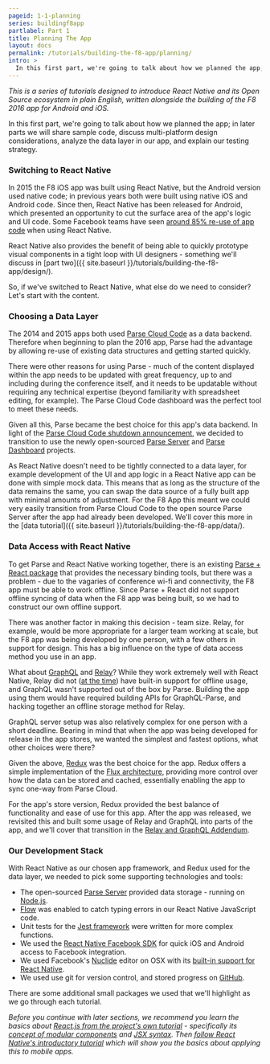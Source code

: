 ```yaml
---
pageid: 1-1-planning
series: buildingf8app
partlabel: Part 1
title: Planning The App
layout: docs
permalink: /tutorials/building-the-f8-app/planning/
intro: >
  In this first part, we're going to talk about how we planned the app, and how and why we picked the stack of technologies to use.
---
```


*This is a series of tutorials designed to introduce React Native and its Open Source ecosystem in plain English, written alongside the building of the F8 2016 app for Android and iOS.*

In this first part, we're going to talk about how we planned the app; in later parts we will share sample code, discuss multi-platform design considerations, analyze the data layer in our app, and explain our testing strategy.

### Switching to React Native

In 2015 the F8 iOS app was built using React Native, but the Android version used native code; in previous years both were built using native iOS and Android code. Since then, React Native has been released for Android, which presented an opportunity to cut the surface area of the app's logic and UI code. Some Facebook teams have seen [around 85% re-use of app code](https://code.facebook.com/posts/1189117404435352/react-native-for-android-how-we-built-the-first-cross-platform-react-native-app/) when using React Native.

React Native also provides the benefit of being able to quickly prototype visual components in a tight loop with UI designers - something we'll discuss in [part two]({{ site.baseurl }}/tutorials/building-the-f8-app/design/).

So, if we've switched to React Native, what else do we need to consider? Let's start with the content.

### Choosing a Data Layer

The 2014 and 2015 apps both used [Parse Cloud Code](https://parse.com/) as a data backend. Therefore when beginning to plan the 2016 app, Parse had the advantage by allowing re-use of existing data structures and getting started quickly.

There were other reasons for using Parse - much of the content displayed within the app needs to be updated with great frequency, up to and including during the conference itself, and it needs to be updatable without requiring any technical expertise (beyond familiarity with spreadsheet editing, for example). The Parse Cloud Code dashboard was the perfect tool to meet these needs.

Given all this, Parse became the best choice for this app's data backend. In light of the [Parse Cloud Code shutdown announcement](http://blog.parse.com/announcements/moving-on/), we decided to transition to use the newly open-sourced [Parse Server](http://blog.parse.com/announcements/introducing-parse-server-and-the-database-migration-tool/) and [Parse Dashboard](https://github.com/ParsePlatform/parse-dashboard) projects.

As React Native doesn't need to be tightly connected to a data layer, for example development of the UI and app logic in a React Native app can be done with simple mock data. This means that as long as the structure of the data remains the same, you can swap the data source of a fully built app with minimal amounts of adjustment. For the F8 App this meant we could very easily transition from Parse Cloud Code to the open source Parse Server after the app had already been developed. We'll cover this more in the [data tutorial]({{ site.baseurl }}/tutorials/building-the-f8-app/data/).

### Data Access with React Native

To get Parse and React Native working together, there is an existing [Parse + React package](https://github.com/ParsePlatform/ParseReact) that provides the necessary binding tools, but there was a problem - due to the vagaries of conference wi-fi and connectivity, the F8 app must be able to work offline. Since Parse + React did not support offline syncing of data when the F8 app was being built, so we had to construct our own offline support.

There was another factor in making this decision - team size. Relay, for example, would be more appropriate for a larger team working at scale, but the F8 app was being developed by one person, with a few others in support for design. This has a big influence on the type of data access method you use in an app.

What about [GraphQL](http://graphql.org/) and [Relay](https://facebook.github.io/relay/)? While they work extremely well with React Native, Relay did not ([at the time](https://github.com/facebook/relay/wiki/Roadmap#in-progress)) have built-in support for offline usage, and GraphQL wasn't supported out of the box by Parse. Building the app using them would have required building APIs for GraphQL-Parse, and hacking together an offline storage method for Relay.

GraphQL server setup was also relatively complex for one person with a short deadline. Bearing in mind that when the app was being developed for release in the app stores, we wanted the simplest and fastest options, what other choices were there?

Given the above, [Redux](https://github.com/reactjs/redux) was the best choice for the app. Redux offers a simple implementation of the [Flux architecture](https://facebook.github.io/flux/), providing more control over how the data can be stored and cached, essentially enabling the app to sync one-way from Parse Cloud.

For the app's store version, Redux provided the best balance of functionality and ease of use for this app. After the app was released, we revisited this and built some usage of Relay and GraphQL into parts of the app, and we'll cover that transition in the [Relay and GraphQL Addendum](tutorials/building-the-f8-app/relay/).

### Our Development Stack

With React Native as our chosen app framework, and Redux used for the data layer, we needed to pick some supporting technologies and tools:

* The open-sourced [Parse Server](https://github.com/ParsePlatform/parse-server) provided data storage - running on [Node.js](https://nodejs.org/en/).
* [Flow](http://flowtype.org/) was enabled to catch typing errors in our React Native JavaScript code.
* Unit tests for the [Jest framework](http://facebook.github.io/jest/) were written for more complex functions.
* We used the [React Native Facebook SDK](https://github.com/facebook/react-native-fbsdk) for quick iOS and Android access to Facebook integration.
* We used Facebook's [Nuclide](http://nuclide.io/) editor on OSX with its [built-in support for React Native](http://nuclide.io/docs/platforms/react-native/).
* We used use git for version control, and stored progress on [GitHub](https://github.com/fbsamples/f8app).

There are some additional small packages we used that we'll highlight as we go through each tutorial.

*Before you continue with later sections, we recommend you learn the basics about [React.js from the project's own tutorial](http://facebook.github.io/react/docs/tutorial.html) - specifically its [concept of modular components](http://facebook.github.io/react/docs/thinking-in-react.html#step-1-break-the-ui-into-a-component-hierarchy) and [JSX syntax](http://facebook.github.io/react/docs/jsx-in-depth.html). Then [follow React Native's introductory tutorial](http://facebook.github.io/react-native/docs/tutorial.html#content) which will show you the basics about applying this to mobile apps.*
